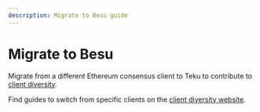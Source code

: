 ```yaml
---
description: Migrate to Besu guide
---
```


# Migrate to Besu

Migrate from a different Ethereum consensus client to Teku to contribute to [client diversity](https://clientdiversity.org/).

Find guides to switch from specific clients on the [client diversity website](https://clientdiversity.org/#switch).
